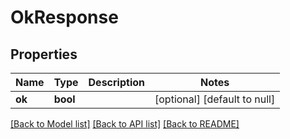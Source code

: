 # OkResponse

## Properties
Name | Type | Description | Notes
------------ | ------------- | ------------- | -------------
**ok** | **bool** |  | [optional] [default to null]

[[Back to Model list]](../README.md#documentation-for-models) [[Back to API list]](../README.md#documentation-for-api-endpoints) [[Back to README]](../README.md)


